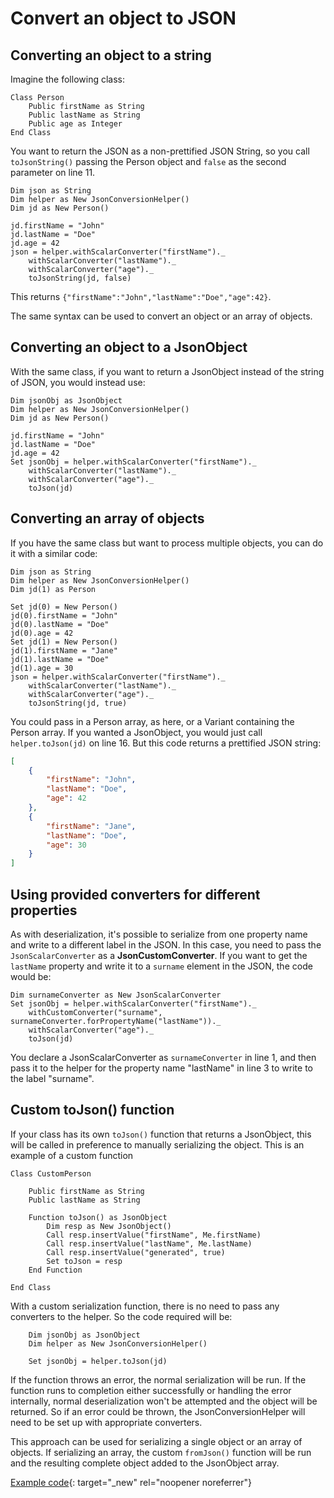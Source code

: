 # Convert an object to JSON

## Converting an object to a string

Imagine the following class:

``` vbscript
Class Person
    Public firstName as String
    Public lastName as String
    Public age as Integer
End Class
```

You want to return the JSON as a non-prettified JSON String, so you call `toJsonString()` passing the Person object and `false` as the second parameter on line 11.

``` vbscript linenums="1"
Dim json as String
Dim helper as New JsonConversionHelper()
Dim jd as New Person()

jd.firstName = "John"
jd.lastName = "Doe"
jd.age = 42
json = helper.withScalarConverter("firstName")._
    withScalarConverter("lastName")._
    withScalarConverter("age")._
    toJsonString(jd, false)
```

This returns `{"firstName":"John","lastName":"Doe","age":42}`.

The same syntax can be used to convert an object or an array of objects.

## Converting an object to a JsonObject

With the same class, if you want to return a JsonObject instead of the string of JSON, you would instead use:

``` vbscript
Dim jsonObj as JsonObject
Dim helper as New JsonConversionHelper()
Dim jd as New Person()

jd.firstName = "John"
jd.lastName = "Doe"
jd.age = 42
Set jsonObj = helper.withScalarConverter("firstName")._
    withScalarConverter("lastName")._
    withScalarConverter("age")._
    toJson(jd)
```

## Converting an array of objects

If you have the same class but want to process multiple objects, you can do it with a similar code:

``` vbscript linenums="1"
Dim json as String
Dim helper as New JsonConversionHelper()
Dim jd(1) as Person

Set jd(0) = New Person()
jd(0).firstName = "John"
jd(0).lastName = "Doe"
jd(0).age = 42
Set jd(1) = New Person()
jd(1).firstName = "Jane"
jd(1).lastName = "Doe"
jd(1).age = 30
json = helper.withScalarConverter("firstName")._
    withScalarConverter("lastName")._
    withScalarConverter("age")._
    toJsonString(jd, true)
```

You could pass in a Person array, as here, or a Variant containing the Person array. If you wanted a JsonObject, you would just call `helper.toJson(jd)` on line 16. But this code returns a prettified JSON string:

```json
[
    {
        "firstName": "John",
        "lastName": "Doe",
        "age": 42
    },
    {
        "firstName": "Jane",
        "lastName": "Doe",
        "age": 30
    }
]
```

## Using provided converters for different properties

As with deserialization, it's possible to serialize from one property name and write to a different label in the JSON. In this case, you need to pass the `JsonScalarConverter` as a **JsonCustomConverter**. If you want to get the `lastName` property and write it to a `surname` element in the JSON, the code would be:

```vbscript
Dim surnameConverter as New JsonScalarConverter
Set jsonObj = helper.withScalarConverter("firstName")._
    withCustomConverter("surname", surnameConverter.forPropertyName("lastName"))._
    withScalarConverter("age")._
    toJson(jd)
```

You declare a JsonScalarConverter as `surnameConverter` in line 1, and then pass it to the helper for the property name "lastName" in line 3 to write to the label "surname".

## Custom toJson() function

If your class has its own `toJson()` function that returns a JsonObject, this will be called in preference to manually serializing the object. This is an example of a custom function

```vbscript
Class CustomPerson

    Public firstName as String
    Public lastName as String

    Function toJson() as JsonObject
        Dim resp as New JsonObject()
        Call resp.insertValue("firstName", Me.firstName)
        Call resp.insertValue("lastName", Me.lastName)
        Call resp.insertValue("generated", true)
        Set toJson = resp
    End Function

End Class
```

With a custom serialization function, there is no need to pass any converters to the helper. So the code required will be:

```vbscript
    Dim jsonObj as JsonObject
    Dim helper as New JsonConversionHelper()

    Set jsonObj = helper.toJson(jd)
```

If the function throws an error, the normal serialization will be run. If the function runs to completion either successfully or handling the error internally, normal deserialization won't be attempted and the object will be returned. So if an error could be thrown, the JsonConversionHelper will need to be set up with appropriate converters.

This approach can be used for serializing a single object or an array of objects. If serializing an array, the custom `fromJson()` function will be run and the resulting complete object added to the JsonObject array.

[Example code](../../assets/example_code/ser-10.txt){: target="_new" rel="noopener noreferrer"}
